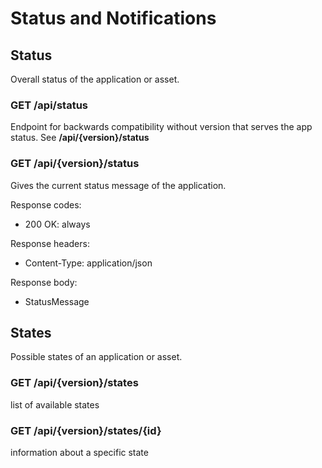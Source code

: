 # Status and Notifications

## Status

Overall status of the application or asset.

### GET /api/status
Endpoint for backwards compatibility without version that serves the app status. See **/api/{version}/status**

### GET /api/{version}/status
Gives the current status message of the application.

Response codes:
- 200 OK: always

Response headers:
- Content-Type: application/json

Response body:
- StatusMessage

## States

Possible states of an application or asset.

### GET /api/{version}/states
list of available states

### GET /api/{version}/states/{id}
information about a specific state
